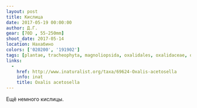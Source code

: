```yaml
---
layout: post
title: Кислица
date: 2017-05-19 00:00:00
author: Д.Г.
gear: [70D , 55-250mm]
shoot_date: 2017-05-14
location: Нахабино
colors: ['020200', '191902']
tags: [plantae, tracheophyta, magnoliopsida, oxalidales, oxalidaceae, oxalis, oxalis acetosella]
links:
  -
    href: http://www.inaturalist.org/taxa/69624-Oxalis-acetosella
    info: inat
    title: Oxalis acetosella
---
```

Ещё немного кислицы.
